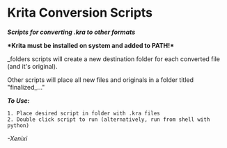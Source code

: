 # Krita Conversion Scripts 
_**Scripts for converting .kra to other formats**_

**\*Krita must be installed on system and added to PATH!\***

_folders scripts will create a new destination folder for each converted file (and it's original).

Other scripts will place all new files and originals in a folder titled "finalized_..."

_**To Use:**_

```
1. Place desired script in folder with .kra files
2. Double click script to run (alternatively, run from shell with python)
```

_-Xenixi_
